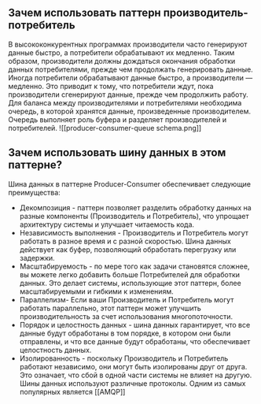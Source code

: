 ## Зачем использовать паттерн производитель-потребитель
В высококонкурентных программах производители часто генерируют данные быстро, а потребители обрабатывают их медленно. Таким образом, производители должны дождаться окончания обработки данных потребителями, прежде чем продолжать генерировать данные.
Иногда потребители обрабатывают данные быстро, а производители — медленно. Это приводит к тому, что потребители ждут, пока производители сгенерируют данные, прежде чем продолжить работу. Для баланса между производителями и потребителями необходима очередь, в которой хранятся данные, произведенные производителем. Очередь выполняет роль буфера и разделяет производителей и потребителей.
![[producer-consumer-queue schema.png]]
## Зачем использовать шину данных в этом паттерне?
Шина данных в паттерне Producer-Consumer обеспечивает следующие преимущества:
- Декомпозиция - паттерн позволяет разделить обработку данных на разные компоненты (Производитель и Потребитель), что упрощает архитектуру системы и улучшает читаемость кода.
- Независимость выполнения - Производитель и Потребитель могут работать в разное время и с разной скоростью. Шина данных действует как буфер, позволяющий обработать перегрузку или задержки.
- Масштабируемость - по мере того как задачи становятся сложнее, вы можете легко добавить больше Потребителей для обработки данных. Это делает системы, использующие этот паттерн, более масштабируемыми и гибкими к изменениям.
- Параллелизм- Если ваши Производитель и Потребитель могут работать параллельно, этот паттерн может улучшить производительность за счет использования многопоточности.
- Порядок и целостность данных - шина данных гарантирует, что все данные будут обработаны в том порядке, в котором они были отправлены, и что все данные будут обработаны, что обеспечивает целостность данных.
- Изолированность - поскольку Производитель и Потребитель работают независимо, они могут быть изолированы друг от друга. Это означает, что сбой в одной части системы не влияет на другую.
Шины данных используют различные протоколы. Одним из самых популярных является [[AMQP]]

